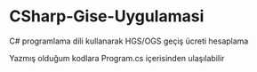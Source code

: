 # CSharp-Gise-Uygulamasi
C# programlama dili kullanarak HGS/OGS geçiş ücreti hesaplama

Yazmış olduğum kodlara Program.cs içerisinden ulaşılabilir
